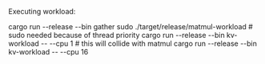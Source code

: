 Executing workload:

cargo run --release --bin gather
sudo ./target/release/matmul-workload # sudo needed because of thread priority
cargo run --release --bin kv-workload -- --cpu 1 # this will collide with matmul
cargo run --release --bin kv-workload -- --cpu 16
